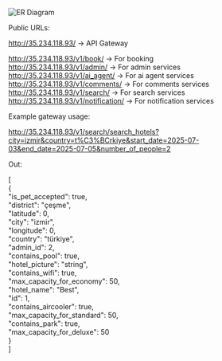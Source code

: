 ![ER Diagram](https://github.com/user-attachments/assets/21baef53-2ae9-4f38-85ea-36185342f594)

Public URLs:  

http://35.234.118.93/ -> API Gateway  

http://35.234.118.93/v1/book/ -> For booking  
http://35.234.118.93/v1/admin/ -> For admin services  
http://35.234.118.93/v1/ai_agent/ -> For ai agent services  
http://35.234.118.93/v1/comments/ -> For comments services  
http://35.234.118.93/v1/search/ -> For search services  
http://35.234.118.93/v1/notification/ -> For notification services  


Example gateway usage:  

http://35.234.118.93/v1/search/search_hotels?city=izmir&country=t%C3%BCrkiye&start_date=2025-07-03&end_date=2025-07-05&number_of_people=2  

Out:  

[  
  {  
    "is_pet_accepted": true,  
    "district": "çeşme",  
    "latitude": 0,  
    "city": "izmir",  
    "longitude": 0,  
    "country": "türkiye",  
    "admin_id": 2,  
    "contains_pool": true,  
    "hotel_picture": "string",  
    "contains_wifi": true,  
    "max_capacity_for_economy": 50,  
    "hotel_name": "Best",  
    "id": 1,  
    "contains_aircooler": true,  
    "max_capacity_for_standard": 50,  
    "contains_park": true,  
    "max_capacity_for_deluxe": 50  
  }  
]  
